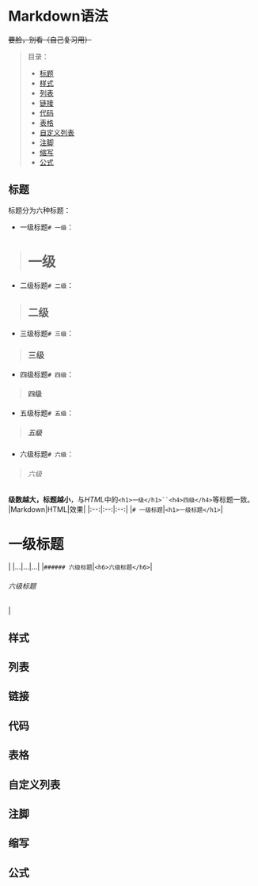 # Markdown语法

~~要脸，别看（自己复习用）~~

> 目录：
> - [标题](#标题)
> - [样式](#样式)
> - [列表](#列表)
> - [链接](#链接)
> - [代码](#代码)
> - [表格](#表格)
> - [自定义列表](#自定义列表)
> - [注脚](#注脚)
> - [缩写](#缩写)
> - [公式](#公式)

## 标题

标题分为六种标题：

 - 一级标题`# 一级`：
> # 一级
 - 二级标题`# 二级`：
> ## 二级
 - 三级标题`# 三级`：
> ### 三级
 - 四级标题`# 四级`：
> #### 四级
 - 五级标题`# 五级`：
> ##### 五级
 - 六级标题`# 六级`：
> ###### 六级
**级数越大，标题越小**，与*HTML*中的`<h1>一级</h1>``<h4>四级</h4>`等标题一致。
|Markdown|HTML|效果|
|:--:|:--:|:--:|
|`# 一级标题`|`<h1>一级标题</h1>`|<h1>一级标题</h1>|
|...|...|...|
|`###### 六级标题`|`<h6>六级标题</h6>`|<h6>六级标题</h6>|

## 样式

## 列表

## 链接

## 代码

## 表格

## 自定义列表

## 注脚

## 缩写

## 公式
